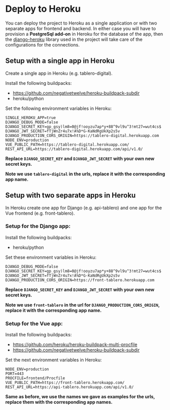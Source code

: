 # Deploy to Heroku

You can deploy the project to Heroku as a single application or with two
separate apps for frontend and backend. In either case you will have to
provision a **PostgreSql add-on** in Heroku for the database of the app, then
the [django-heroku](https://elements.heroku.com/buildpacks/heroku/django-heroku)
library used in the project will take care of the configurations for the
connections.


## Setup with a single app in Heroku

Create a single app in Heroku (e.g. tablero-digital).

Install the following buildpacks:

* https://github.com/negativetwelve/heroku-buildpack-subdir
* heroku/python

Set the following environment variables in Heroku:

```
SINGLE_HEROKU_APP=true
DJANGO_DEBUG_MODE=false
DJANGO_SECRET_KEY=gp_gsy)lm8=0@jf!ooyzu7ap*y+88^9vl9u^3!mt27=wut4cs$
DJANGO_JWT_SECRET=fTjWnZr4u7x!A%D*G-KaNdRgUkXp2s5v
DJANGO_PRODUCTION_CORS_ORIGIN=https://tablero-digital.herokuapp.com
NODE_ENV=production
VUE_PUBLIC_PATH=https://tablero-digital.herokuapp.com/
REST_API_URL=https://tablero-digital.herokuapp.com/api/v1.0/
```

**Replace `DJANGO_SECRET_KEY` and `DJANGO_JWT_SECRET` with your own new secret
keys.**

**Note we use `tablero-digital` in the urls, replace it with the corresponding
app name.**


## Setup with two separate apps in Heroku

In Heroku create one app for Django (e.g. api-tablero) and one app for the Vue
frontend (e.g. front-tablero).

### Setup for the Django app:

Install the following buildpacks:

* heroku/python

Set these environment variables in Heroku:

```
DJANGO_DEBUG_MODE=false
DJANGO_SECRET_KEY=gp_gsy)lm8=0@jf!ooyzu7ap*y+88^9vl9u^3!mt27=wut4cs$
DJANGO_JWT_SECRET=fTjWnZr4u7x!A%D*G-KaNdRgUkXp2s5v
DJANGO_PRODUCTION_CORS_ORIGIN=https://front-tablero.herokuapp.com
```

**Replace `DJANGO_SECRET_KEY` and `DJANGO_JWT_SECRET` with your own new secret
keys.**

**Note we use `front-tablero` in the url for `DJANGO_PRODUCTION_CORS_ORIGIN`,
replace it with the corresponding app name.**

### Setup for the Vue app:

Install the following buildpacks:

* https://github.com/heroku/heroku-buildpack-multi-procfile
* https://github.com/negativetwelve/heroku-buildpack-subdir

Set the next environment variables in Heroku:

```
NODE_ENV=production
PORT=443
PROCFILE=frontend/Procfile
VUE_PUBLIC_PATH=https://front-tablero.herokuapp.com/
REST_API_URL=https://api-tablero.herokuapp.com/api/v1.0/
```
**Same as before, we use the names we gave as examples for the urls, replace them
with the corresponding app names.**
